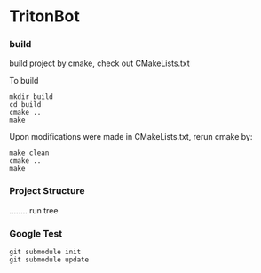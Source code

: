 # TritonBot



### build

build project by cmake, check out CMakeLists.txt

To build
```
mkdir build
cd build
cmake .. 
make
```
Upon modifications were made in CMakeLists.txt, rerun cmake by:
```
make clean
cmake ..
make
```

### Project Structure

........ run tree


### Google Test
```
git submodule init
git submodule update
```